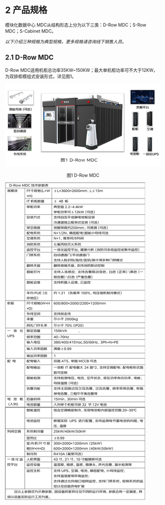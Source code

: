 # **2 产品规格**
模块化数据中心 MDC从结构形态上分为以下三类：D-Row MDC；S-Row MDC；S-Cabinet MDC。

*以下介绍三种规格为典型规格，更多规格请咨询线下销售人员。*
## **2.1 D-Row MDC**
D-Row MDC适用机柜总功率35KW~150KW；最大单机柜功率可不大于12KW，为双排柜模组式安装形式，详见图1。

![D-Row-MDC.jpg](../../../../image/Modular-Data-Center-MDC/D-Row-MDC.jpg)

<center>图1 D-Row MDC</center>

![D-Row-MDC-table.png](../../../../image/Modular-Data-Center-MDC/D-Row-MDC-table.png)




